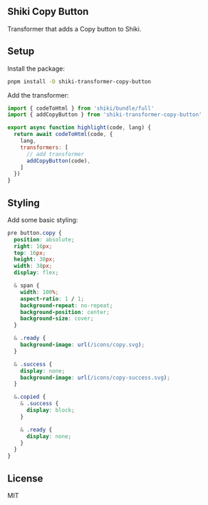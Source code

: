 Shiki Copy Button
-----------------

Transformer that adds a Copy button to Shiki.

## Setup

Install the package:

```sh
pnpm install -D shiki-transformer-copy-button
```

Add the transformer:

```javascript
import { codeToHtml } from 'shiki/bundle/full'
import { addCopyButton } from 'shiki-transformer-copy-button'

export async function highlight(code, lang) {
  return await codeToHtml(code, {
    lang,
    transformers: [
      // add transformer
      addCopyButton(code),
    ]
  })
}
```

## Styling

Add some basic styling:

```css
pre button.copy {
  position: absolute;
  right: 16px;
  top: 16px;
  height: 38px;
  width: 38px;
  display: flex;

  & span {
    width: 100%;
    aspect-ratio: 1 / 1;
    background-repeat: no-repeat;
    background-position: center;
    background-size: cover;
  }

  & .ready {
    background-image: url(/icons/copy.svg);
  }

  & .success {
    display: none;
    background-image: url(/icons/copy-success.svg); 
  }

  &.copied {
    & .success {
      display: block;
    }

    & .ready {
      display: none;
    }
  }
}

```

## License

MIT
